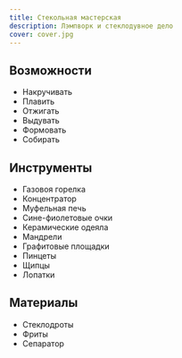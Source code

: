 ```yaml
---
title: Стекольная мастерская
description: Лэмпворк и стеклодувное дело
cover: cover.jpg
---
```


## Возможности

- Накручивать
- Плавить
- Отжигать
- Выдувать
- Формовать
- Собирать

## Инструменты

- Газовоя горелка
- Концентратор
- Муфельная печь
- Сине-фиолетовые очки
- Керамические одеяла
- Мандрели
- Графитовые площадки
- Пинцеты
- Щипцы
- Лопатки

## Материалы

- Стеклодроты
- Фриты
- Сепаратор
